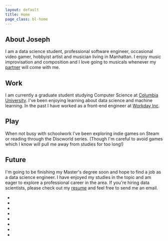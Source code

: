 ```yaml
---
layout: default
title: Home
page_class: bl-home
---
```


About Joseph
------------

I am a data science student, professional software engineer, occasional video gamer, hobbyist artist and musician living in Manhattan. I enjoy music improvisation and composition and I love going to musicals whenever my [partner][blargon] will come with me.


Work
----

I am currently a graduate student studying Computer Science at [Columbia University][columbia]. I've been enjoying learning about data science and machine learning. In the past I have worked as a front-end engineer at [Workday Inc][workday].


Play
----

When not busy with schoolwork I've been exploring indie games on Steam or reading through the Discworld series. (Though I'm careful to avoid games which I know will pull me away from studies for too long!)

Future
------

I'm going to be finishing my Master's degree soon and hope to find a job as a data science engineer. I have enjoyed my studies in the topic and am eager to explore a professional career in the area. If you're hiring data scientists, please check out my [resume][resume] and feel free to send me an email.


<ul>
  <li><a href="https://www.linkedin.com/in/blatherwock" rel="me" class="socicon socicon-linkedin"></a></li>
  <li><a href="https://www.facebook.com/joseph.baker31" rel="me" class="socicon socicon-facebook"></a></li>
  <li><a href="https://plus.google.com/114434765567690468241" rel="me" class="socicon socicon-google"></a></li>
  <li><a href="https://github.com/blatherwock" rel="me" class="socicon socicon-github"></a></li>
  <li><a href="http://blatherwock.deviantart.com/" rel="me" class="socicon socicon-deviantart"></a></li>
  <li><a href="https://www.flickr.com/people/blatherwock/" rel="me" class="socicon socicon-flickr"></a></li>
  <li><a href="http://steamcommunity.com/profiles/76561198032500689/" rel="me" class="socicon socicon-steam"></a></li>
  <li><a href="http://twitter.com/blatherwock" rel="me" class="socicon socicon-twitter"></a></li>
</ul>

[blargon]: http://www.blargon.net
[workday]: http://www.workday.com
[columbia]: http://www.cs.columbia.edu
[color_sorter]: pages/projects/color_sorter.html
[color_proportion]: pages/projects/color_proportion.html
[resume]: pages/resume.html
